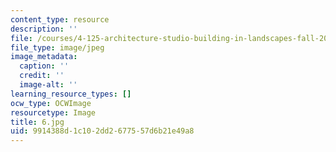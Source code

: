 ```yaml
---
content_type: resource
description: ''
file: /courses/4-125-architecture-studio-building-in-landscapes-fall-2002/9914388d1c102dd2677557d6b21e49a8_6.jpg
file_type: image/jpeg
image_metadata:
  caption: ''
  credit: ''
  image-alt: ''
learning_resource_types: []
ocw_type: OCWImage
resourcetype: Image
title: 6.jpg
uid: 9914388d-1c10-2dd2-6775-57d6b21e49a8
---
```


